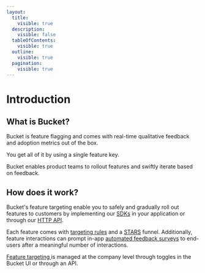 ```yaml
---
layout:
  title:
    visible: true
  description:
    visible: false
  tableOfContents:
    visible: true
  outline:
    visible: true
  pagination:
    visible: true
---
```


# Introduction

## What is Bucket?

Bucket is feature flagging and comes with real-time qualitative feedback and adoption metrics out of the box.&#x20;

You get all of it by using a single feature key.

Bucket enables product teams to rollout features and swiftly iterate based on feedback.

## How does it work?

Bucket's feature targeting enable you to safely and gradually roll out features to customers by implementing our [SDKs](quickstart/supported-languages-frameworks/) in your application or through our [HTTP API](api/http-api.md).

Each feature comes with [targeting rules](product-handbook/feature-targeting-rules/) and a [STARS](introduction/concepts/stars.md) funnel. Additionally, feature interactions can prompt in-app [automated feedback surveys](product-handbook/feature-analysis/automated-feedback-surveys.md) to end-users after a meaningful number of interactions.

[Feature targeting ](product-handbook/feature-targeting-rules/)is managed at the company level through toggles in the Bucket UI or through an API. &#x20;

